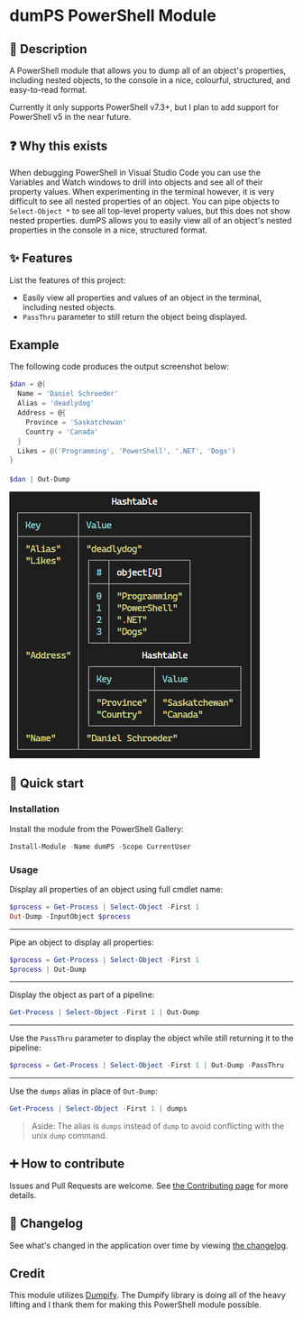 # dumPS PowerShell Module

## 💬 Description

A PowerShell module that allows you to dump all of an object's properties, including nested objects, to the console in a nice, colourful, structured, and easy-to-read format.

Currently it only supports PowerShell v7.3+, but I plan to add support for PowerShell v5 in the near future.

## ❓ Why this exists

When debugging PowerShell in Visual Studio Code you can use the Variables and Watch windows to drill into objects and see all of their property values.
When experimenting in the terminal however, it is very difficult to see all nested properties of an object.
You can pipe objects to `Select-Object *` to see all top-level property values, but this does not show nested properties.
dumPS allows you to easily view all of an object's nested properties in the console in a nice, structured format.

## ✨ Features

List the features of this project:

- Easily view all properties and values of an object in the terminal, including nested objects.
- `PassThru` parameter to still return the object being displayed.

## Example

The following code produces the output screenshot below:

```powershell
$dan = @{
  Name = 'Daniel Schroeder'
  Alias = 'deadlydog'
  Address = @{
    Province = 'Saskatchewan'
    Country = 'Canada'
  }
  Likes = @('Programming', 'PowerShell', '.NET', 'Dogs')
}

$dan | Out-Dump
```

![Example output of above dumps command](/docs/Images/dan-dumps-example.png)

## 🚀 Quick start

### Installation

Install the module from the PowerShell Gallery:

```powershell
Install-Module -Name dumPS -Scope CurrentUser
```

### Usage

Display all properties of an object using full cmdlet name:

```powershell
$process = Get-Process | Select-Object -First 1
Out-Dump -InputObject $process
```

---

Pipe an object to display all properties:

```powershell
$process = Get-Process | Select-Object -First 1
$process | Out-Dump
```

---

Display the object as part of a pipeline:

```powershell
Get-Process | Select-Object -First 1 | Out-Dump
```

---

Use the `PassThru` parameter to display the object while still returning it to the pipeline:

```powershell
$process = Get-Process | Select-Object -First 1 | Out-Dump -PassThru
```

---

Use the `dumps` alias in place of `Out-Dump`:

```powershell
Get-Process | Select-Object -First 1 | dumps
```

> Aside: The alias is `dumps` instead of `dump` to avoid conflicting with the unix `dump` command.

## ➕ How to contribute

Issues and Pull Requests are welcome.
See [the Contributing page](docs/Contributing.md) for more details.

## 📃 Changelog

See what's changed in the application over time by viewing [the changelog](Changelog.md).

## Credit

This module utilizes [Dumpify](https://github.com/MoaidHathot/Dumpify).
The Dumpify library is doing all of the heavy lifting and I thank them for making this PowerShell module possible.
